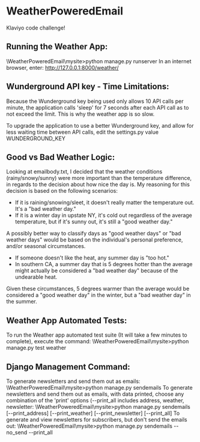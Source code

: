 # WeatherPoweredEmail
Klaviyo code challenge!

## Running the Weather App:
\WeatherPoweredEmail\mysite>python manage.py runserver
In an internet browser, enter: http://127.0.0.1:8000/weather/

## Wunderground API key - Time Limitations:
Because the Wunderground key being used only allows 10 API calls per minute, 
the application calls 'sleep' for 7 seconds after each API call as to not exceed the limit. 
This is why the weather app is so slow. 

To upgrade the application to use a better Wunderground key, and allow for less waiting 
time between API calls, edit the settings.py value WUNDERGROUND_KEY

## Good vs Bad Weather Logic:
Looking at emailbody.txt, I decided that the weather conditions (rainy/snowy/sunny) were more 
important than the temperature difference, in regards to the decision about how nice the day is. 
My reasoning for this decision is based on the following scenarios:
- If it is raining/snowing/sleet, it doesn't really matter the temperature out. It's a "bad weather day."
- If it is a winter day in upstate NY, it's cold out regardless of the average temperature, but if it's sunny out, it's still a "good weather day."

A possibly better way to classify days as "good weather days" or "bad weather days" would be based on the individual's personal 
preference, and/or seasonal circumstances. 
- If someone doesn't like the heat, any summer day is "too hot."
- In southern CA, a summer day that is 5 degrees hotter than the average might actually be considered a "bad weather day" because of the undearable heat. 

Given these circumstances, 5 degrees warmer than the average would be considered a "good weather day" in the winter, but a "bad weather day" in the summer.

## Weather App Automated Tests:
To run the Weather app automated test suite (It will take a few minutes to complete), execute the command:
\WeatherPoweredEmail\mysite>python manage.py test weather

## Django Management Command:
To generate newsletters and send them out as emails:
\WeatherPoweredEmail\mysite>python manage.py sendemails
To generate newsletters and send them out as emails, with data printed, choose any combination 
of the 'print' options (--print_all includes address, weather, newsletter:
\WeatherPoweredEmail\mysite>python manage.py sendemails [--print_address] [--print_weather] [--print_newsletter] [--print_all] 
To generate and view newsletters for subscribers, but don't send the emails out:
\WeatherPoweredEmail\mysite>python manage.py sendemails --no_send --print_all






